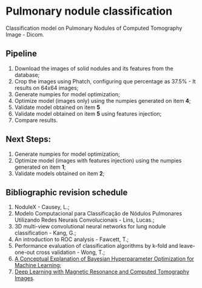 # Pulmonary nodule classification

Classification model on Pulmonary Nodules of Computed Tomography Image - Dicom.

## Pipeline
1. Download the images of solid nodules and its features from the database;
2. Crop the images using Phatch, configuring que percentage as 37.5% - It results on 64x64 images;
3. Generate numpies for model optimization;
4. Optimize model (images only) using the numpies generated on item **4**;
5. Validate model obtained on item **5** 
6. Validate model obtained on item **5** using features injection;
7. Compare results.

## Next Steps:
1. Generate numpies for model optimization;
2. Optimize model (images with features injection) using the numpies generated on item **1**;
3. Validate models obtained on item **2**;

## Bibliographic revision schedule
1. NoduleX - Causey, L.;
2. Modelo Computacional para Classificação de Nódulos Pulmonares Utilizando Redes Neurais Convolucionais - Lins, Lucas.;
3. 3D multi-view convolutional neural networks for lung nodule classification - Kang, G.;
4. An introduction to ROC analysis - Fawcett, T.;
5. Performance evaluation of classification algorithms by k-fold and leave-one-out cross validation - Wong, T.;
6. [A Conceptual Explanation of Bayesian Hyperparameter Optimization for Machine Learning](https://towardsdatascience.com/a-conceptual-explanation-of-bayesian-model-based-hyperparameter-optimization-for-machine-learning-b8172278050f);
7. [Deep Learning with Magnetic Resonance and Computed Tomography Images](https://towardsdatascience.com/deep-learning-with-magnetic-resonance-and-computed-tomography-images-e9f32273dcb5).
